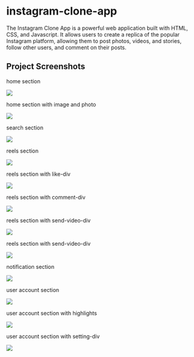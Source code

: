 # instagram-clone-app
 The Instagram Clone App is a powerful web application built with HTML, CSS, and Javascript. It allows users to create a replica of the popular Instagram platform, allowing them to post photos, videos, and stories, follow other users, and comment on their posts. 
<br>

<h2>Project Screenshots</h2>
<p>home section</p>
<img src="https://github.com/BHOLU-SINGH/instagram-clone-app/blob/master/1. home section.png" />

<p>home section with  image and photo</p>
<img src="https://github.com/BHOLU-SINGH/instagram-clone-app/blob/master/2. home section with  image and photo.png" />

<p>search section</p>
<img src="https://github.com/BHOLU-SINGH/instagram-clone-app/blob/master/3. search section.png" />

<p>reels section</p>
<img src="https://github.com/BHOLU-SINGH/instagram-clone-app/blob/master/4. reels section.png" />

<p>reels section with like-div</p>
<img src="https://github.com/BHOLU-SINGH/instagram-clone-app/blob/master/5. reels section with like-div.png" />

<p>reels section with comment-div</p>
<img src="https://github.com/BHOLU-SINGH/instagram-clone-app/blob/master/6. reels section with comment-div.png" />

<p>reels section with send-video-div</p>
<img src="https://github.com/BHOLU-SINGH/instagram-clone-app/blob/master/7. reels section with send-video-div.png" />

<p>reels section with send-video-div</p>
<img src="https://github.com/BHOLU-SINGH/instagram-clone-app/blob/master/8. reels section with send-video-div.png" />

<p>notification section</p>
<img src="https://github.com/BHOLU-SINGH/instagram-clone-app/blob/master/9. notification section.png" />

<p>user account section</p>
<img src="https://github.com/BHOLU-SINGH/instagram-clone-app/blob/master/10. user account section.png" />

<p>user account section with highlights</p>
<img src="https://github.com/BHOLU-SINGH/instagram-clone-app/blob/master/11. user account section with highlights.png" />

<p>user account section with setting-div</p>
<img src="https://github.com/BHOLU-SINGH/instagram-clone-app/blob/master/12. user account section with setting-div.png" />
